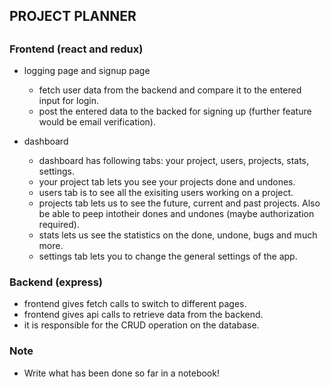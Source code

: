 ## PROJECT PLANNER
##

### Frontend (react and redux)

* logging page and signup page
    * fetch user data from the backend and compare it to the entered input for login.
    * post the entered data to the backed for signing up (further feature would be email verification).


* dashboard
    * dashboard has following tabs: your project, users, projects, stats, settings.
    * your project tab lets you see your projects done and undones.
    * users tab is to see all the exisiting users working on a project.
    * projects tab lets us to see the future, current and past projects. Also be able to peep intotheir dones and undones (maybe authorization required).
    * stats lets us see the statistics on the done, undone, bugs and much more.
    * settings tab lets you to change the general settings of the app.


### Backend (express)
* frontend gives fetch calls to switch to different pages.
* frontend gives api calls to retrieve data from the backend.
* it is responsible for the CRUD operation on the database.


### Note

* Write what has been done so far in a notebook!
			